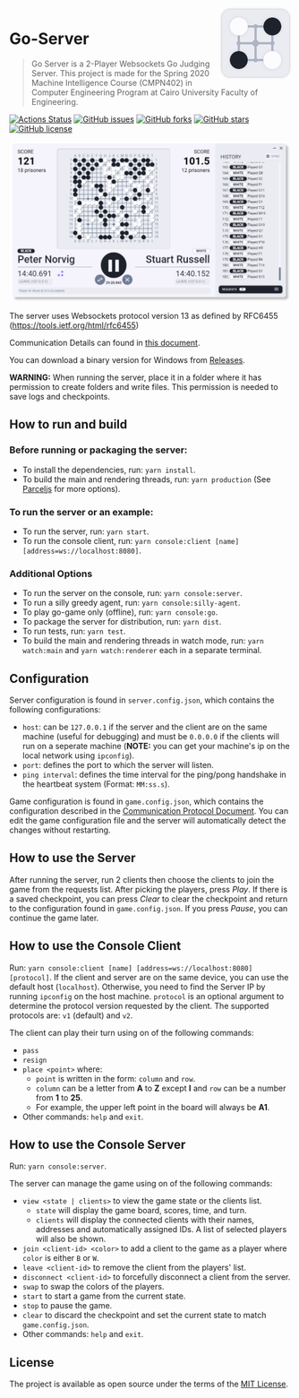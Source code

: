 <img src="docs/icon.png" align="right"/>

# Go-Server

> Go Server is a 2-Player Websockets Go Judging Server. This project is made for the Spring 2020 Machine Intelligence Course (CMPN402) in Computer Engineering Program at Cairo University Faculty of Engineering.

[![Actions Status](https://github.com/yahiaetman/Go-Server/workflows/Test/badge.svg)](https://github.com/yahiaetman/Go-Server/actions)
[![GitHub issues](https://img.shields.io/github/issues/yahiaetman/Go-Server)](https://github.com/yahiaetman/Go-Server/issues)
[![GitHub forks](https://img.shields.io/github/forks/yahiaetman/Go-Server)](https://github.com/yahiaetman/Go-Server/network)
[![GitHub stars](https://img.shields.io/github/stars/yahiaetman/Go-Server)](https://github.com/yahiaetman/Go-Server/stargazers)
[![GitHub license](https://img.shields.io/github/license/yahiaetman/Go-Server)](https://github.com/yahiaetman/Go-Server/blob/master/LICENSE)

![Screenshot](docs/screenshot.png)


The server uses Websockets protocol version 13 as defined by RFC6455 (https://tools.ietf.org/html/rfc6455)

Communication Details can found in [this document](docs/protocol.pdf).

You can download a binary version for Windows from [Releases](https://github.com/yahiaetman/Go-Server/releases).

**WARNING:** When running the server, place it in a folder where it has permission to create folders and write files. This permission is needed to save logs and checkpoints.

## How to run and build

### Before running or packaging the server:

- To install the dependencies, run: `yarn install`.
- To build the main and rendering threads, run: `yarn production` (See [Parceljs](https://parceljs.org/) for more options).

### To run the server or an example:

- To run the server, run: `yarn start`.
- To run the console client, run: `yarn console:client [name] [address=ws://localhost:8080]`.

### Additional Options

- To run the server on the console, run: `yarn console:server`.
- To run a silly greedy agent, run: `yarn console:silly-agent`.
- To play go-game only (offline), run: `yarn console:go`.
- To package the server for distribution, run: `yarn dist`.
- To run tests, run: `yarn test`.
- To build the main and rendering threads in watch mode, run: `yarn watch:main` and `yarn watch:renderer` each in a separate terminal.

## Configuration

Server configuration is found in `server.config.json`, which contains the following configurations:

- `host`: can be `127.0.0.1` if the server and the client are on the same machine (useful for debugging) and must be `0.0.0.0` if the clients will run on a seperate machine (**NOTE:** you can get your machine's ip on the local network using `ipconfig`).
- `port`: defines the port to which the server will listen.
- `ping interval`: defines the time interval for the ping/pong handshake in the heartbeat system (Format: `MM:ss.s`).

Game configuration is found in `game.config.json`, which contains the configuration described in the [Communication Protocol Document](docs/protocol.pdf). You can edit the game configuration file and the server will automatically detect the changes without restarting.

## How to use the Server

After running the server, run 2 clients then choose the clients to join the game from the requests list. After picking the players, press *Play*. If there is a saved checkpoint, you can press *Clear* to clear the checkpoint and return to the configuration found in `game.config.json`. If you press *Pause*, you can continue the game later.

## How to use the Console Client

Run: `yarn console:client [name] [address=ws://localhost:8080] [protocol]`. If the client and server are on the same device, you can use the default host (`localhost`). Otherwise, you need to find the Server IP by running `ipconfig` on the host machine. `protocol` is an optional argument to determine the protocol version requested by the client. The supported protocols are: `v1` (default) and `v2`.

The client can play their turn using on of the following commands:

- `pass`
- `resign`
- `place <point>` where:
	- `point` is written in the form: `column` and `row`.
    - `column` can be a letter from **A** to **Z** except **I** and `row` can be a number from **1** to **25**.
    - For example, the upper left point in the board will always be **A1**.
- Other commands: `help` and `exit`.

## How to use the Console Server

Run: `yarn console:server`. 

The server can manage the game using on of the following commands:

- `view <state | clients>` to view the game state or the clients list.
    - `state` will display the game board, scores, time, and turn.
    - `clients` will display the connected clients with their names, addresses and automatically assigned IDs. A list of selected players will also be shown.
- `join <client-id> <color>` to add a client to the game as a player where `color` is either `B` or `W`.
- `leave <client-id>` to remove the client from the players' list.
- `disconnect <client-id>` to forcefully disconnect a client from the server.
- `swap` to swap the colors of the players.
- `start` to start a game from the current state.
- `stop` to pause the game.
- `clear` to discard the checkpoint and set the current state to match `game.config.json`.
- Other commands: `help` and `exit`.

## License
The project is available as open source under the terms of the [MIT License](LICENSE).
